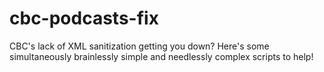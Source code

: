 cbc-podcasts-fix
================

CBC's lack of XML sanitization getting you down? Here's some simultaneously brainlessly simple and needlessly complex scripts to help!
